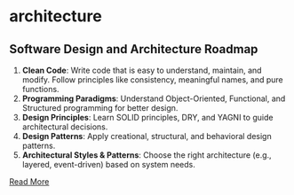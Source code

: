 # architecture

## Software Design and Architecture Roadmap

1. **Clean Code**: Write code that is easy to understand, maintain, and modify. Follow principles like consistency, meaningful names, and pure functions.
2. **Programming Paradigms**: Understand Object-Oriented, Functional, and Structured programming for better design.
3. **Design Principles**: Learn SOLID principles, DRY, and YAGNI to guide architectural decisions.
4. **Design Patterns**: Apply creational, structural, and behavioral design patterns.
5. **Architectural Styles & Patterns**: Choose the right architecture (e.g., layered, event-driven) based on system needs.

<a href="https://www.freecodecamp.org/news/software-design/" target="_blank">Read More</a>


